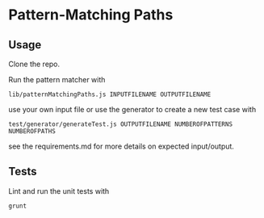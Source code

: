 Pattern-Matching Paths
======================

Usage
-----

Clone the repo.

Run the pattern matcher with

    lib/patternMatchingPaths.js INPUTFILENAME OUTPUTFILENAME
    
use your own input file or use the generator to create a new test case with

    test/generator/generateTest.js OUTPUTFILENAME NUMBEROFPATTERNS NUMBEROFPATHS
    
see the requirements.md for more details on expected input/output.

Tests
-----

Lint and run the unit tests with

    grunt